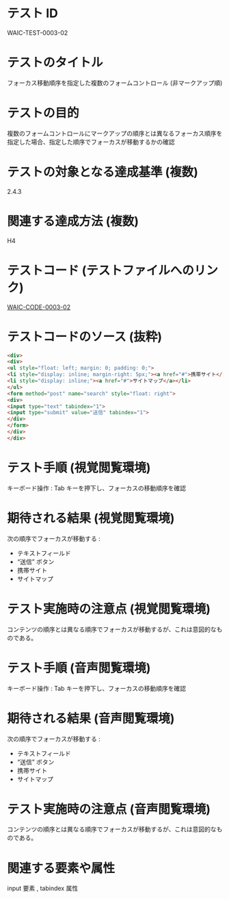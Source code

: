 # テスト ID

WAIC-TEST-0003-02

# テストのタイトル

フォーカス移動順序を指定した複数のフォームコントロール (非マークアップ順)

# テストの目的

複数のフォームコントロールにマークアップの順序とは異なるフォーカス順序を指定した場合、指定した順序でフォーカスが移動するかの確認

# テストの対象となる達成基準 (複数)

2.4.3

# 関連する達成方法 (複数)

H4

# テストコード (テストファイルへのリンク)

[WAIC-CODE-0003-02](https://waic.github.io/as_test/WAIC-CODE/WAIC-CODE-0003-02.html)

# テストコードのソース (抜粋)

```html
<div>
<div>
<ul style="float: left; margin: 0; padding: 0;">
<li style="display: inline; margin-right: 5px;"><a href="#">携帯サイト</a></li>
<li style="display: inline;"><a href="#">サイトマップ</a></li>
</ul>
<form method="post" name="search" style="float: right">
<div>
<input type="text" tabindex="1">
<input type="submit" value="送信" tabindex="1">
</div>
</form>
</div>
</div>

```

# テスト手順 (視覚閲覧環境)

キーボード操作 : Tab キーを押下し、フォーカスの移動順序を確認

# 期待される結果 (視覚閲覧環境)

次の順序でフォーカスが移動する :

- テキストフィールド
- “送信” ボタン
- 携帯サイト
- サイトマップ

# テスト実施時の注意点 (視覚閲覧環境)

コンテンツの順序とは異なる順序でフォーカスが移動するが、これは意図的なものである。

# テスト手順 (音声閲覧環境)

キーボード操作 : Tab キーを押下し、フォーカスの移動順序を確認

# 期待される結果 (音声閲覧環境)

次の順序でフォーカスが移動する :

- テキストフィールド
- “送信” ボタン
- 携帯サイト
- サイトマップ

# テスト実施時の注意点 (音声閲覧環境)

コンテンツの順序とは異なる順序でフォーカスが移動するが、これは意図的なものである。

# 関連する要素や属性

input 要素 , tabindex 属性
